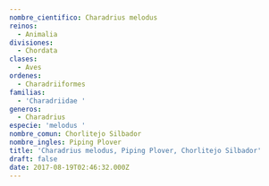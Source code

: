 ```yaml
---
nombre_cientifico: Charadrius melodus
reinos:
  - Animalia
divisiones:
  - Chordata
clases:
  - Aves
ordenes:
  - Charadriiformes
familias:
  - 'Charadriidae '
generos:
  - Charadrius
especie: 'melodus '
nombre_comun: Chorlitejo Silbador
nombre_ingles: Piping Plover
title: 'Charadrius melodus, Piping Plover, Chorlitejo Silbador'
draft: false
date: 2017-08-19T02:46:32.000Z
---
```


